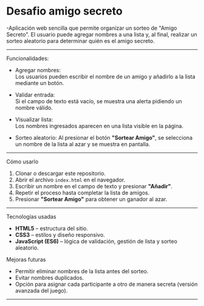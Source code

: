 <h1>Desafio amigo secreto</h1>
-Aplicación web sencilla que permite organizar un sorteo de "Amigo Secreto".  
El usuario puede agregar nombres a una lista y, al final, realizar un sorteo aleatorio para determinar quién es el amigo secreto.

---

Funcionalidades:

- Agregar nombres:  
  Los usuarios pueden escribir el nombre de un amigo y añadirlo a la lista mediante un botón.  

- Validar entrada:  
  Si el campo de texto está vacío, se muestra una alerta pidiendo un nombre válido.  

- Visualizar lista:  
  Los nombres ingresados aparecen en una lista visible en la página.  

- Sorteo aleatorio: 
  Al presionar el botón **"Sortear Amigo"**, se selecciona un nombre de la lista al azar y se muestra en pantalla.  

---

Cómo usarlo

1. Clonar o descargar este repositorio.  
2. Abrir el archivo `index.html` en el navegador.  
3. Escribir un nombre en el campo de texto y presionar **"Añadir"**.  
4. Repetir el proceso hasta completar la lista de amigos.  
5. Presionar **"Sortear Amigo"** para obtener un ganador al azar.  

---

Tecnologías usadas

- **HTML5** – estructura del sitio.  
- **CSS3** – estilos y diseño responsivo.  
- **JavaScript (ES6)** – lógica de validación, gestión de lista y sorteo aleatorio.  




Mejoras futuras

- Permitir eliminar nombres de la lista antes del sorteo.  
- Evitar nombres duplicados.  
- Opción para asignar cada participante a otro de manera secreta (versión avanzada del juego).  

---
